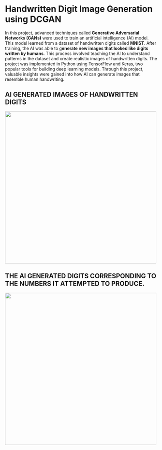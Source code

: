 # Handwritten Digit Image Generation using DCGAN
In this project, advanced techniques called **Generative Adversarial Networks (GANs)** were used to train an artificial intelligence (AI) model. This model learned from a dataset of handwritten digits called **MNIST**. After training, the AI was able to g**enerate new images that looked like digits written by humans**. This process involved teaching the AI to understand patterns in the dataset and create realistic images of handwritten digits. The project was implemented in Python using TensorFlow and Keras, two popular tools for building deep learning models. Through this project, valuable insights were gained into how AI can generate images that resemble human handwriting.


## AI GENERATED IMAGES OF HANDWRITTEN DIGITS
<img src="https://github.com/radhikaa-gupta/Handwritten-Digit-Image-Generation---DCGAN/assets/123308047/f5fb0341-6904-411f-88e3-f4e225541e89" width="500">




## THE AI GENERATED DIGITS CORRESPONDING TO THE NUMBERS IT ATTEMPTED TO PRODUCE.
<img src="https://github.com/radhikaa-gupta/Handwritten-Digit-Image-Generation---DCGAN/assets/123308047/e427ac8e-5fc6-4450-acbf-cb4ae025dcf3" width="500">


